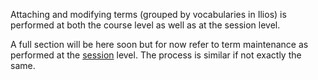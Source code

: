 Attaching and modifying terms (grouped by vocabularies in Ilios) is performed at both the course level as well as at the session level. 

A full section will be here soon but for now refer to term maintenance as performed at the [session](https://iliosproject.gitbook.io/ilios-user-guide/courses-and-sessions/sessions/session_actions/edit-session#manage-session-term-s) level. The process is similar if not exactly the same.


